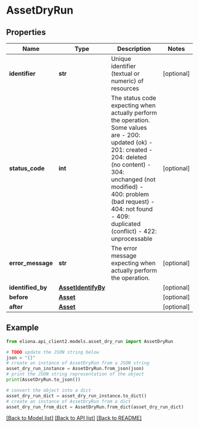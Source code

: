 # AssetDryRun


## Properties

Name | Type | Description | Notes
------------ | ------------- | ------------- | -------------
**identifier** | **str** | Unique identifier (textual or numeric) of resources | [optional] 
**status_code** | **int** | The status code expecting when actually perform the operation. Some values are - 200: updated (ok)  - 201: created - 204: deleted (no content) - 304: unchanged (not modified) - 400: problem (bad request) - 404: not found - 409: duplicated (conflict) - 422: unprocessable  | [optional] 
**error_message** | **str** | The error message expecting when actually perform the operation.  | [optional] 
**identified_by** | [**AssetIdentifyBy**](AssetIdentifyBy.md) |  | [optional] 
**before** | [**Asset**](Asset.md) |  | [optional] 
**after** | [**Asset**](Asset.md) |  | [optional] 

## Example

```python
from eliona.api_client2.models.asset_dry_run import AssetDryRun

# TODO update the JSON string below
json = "{}"
# create an instance of AssetDryRun from a JSON string
asset_dry_run_instance = AssetDryRun.from_json(json)
# print the JSON string representation of the object
print(AssetDryRun.to_json())

# convert the object into a dict
asset_dry_run_dict = asset_dry_run_instance.to_dict()
# create an instance of AssetDryRun from a dict
asset_dry_run_from_dict = AssetDryRun.from_dict(asset_dry_run_dict)
```
[[Back to Model list]](../README.md#documentation-for-models) [[Back to API list]](../README.md#documentation-for-api-endpoints) [[Back to README]](../README.md)


